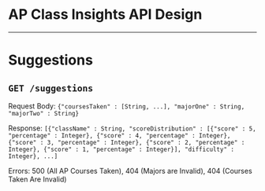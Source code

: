# AP Class Insights API Design

---

# Suggestions
## `GET /suggestions`

Request Body: `{"coursesTaken" : [String, ...], "majorOne" : String, "majorTwo" : String}`

Response: `[{"className" : String, "scoreDistribution" : [{"score" : 5, "percentage" : Integer}, {"score" : 4, "percentage" : Integer}, {"score" : 3, "percentage" : Integer}, {"score" : 2, "percentage" : Integer}, {"score" : 1, "percentage" : Integer}], "difficulty" : Integer}, ...]`

Errors: 500 (All AP Courses Taken), 404 (Majors are Invalid), 404 (Courses Taken Are Invalid)